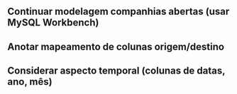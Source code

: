 ## Continuar modelagem companhias abertas (usar MySQL Workbench)


## Anotar mapeamento de colunas origem/destino


## Considerar aspecto temporal (colunas de datas, ano, mês)
